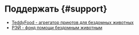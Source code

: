 # Поддержать {#support}

- [TeddyFood - агрегатор приютов для бездомных животных](https://teddyfood.com/ru/?ref=oWxsNPj2XClIk5x)
- [РЭЙ - фонд помощи бездомным животным](https://rayfund.ru/get_involved/donate/)
